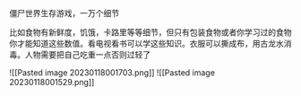 僵尸世界生存游戏，一万个细节

比如食物有新鲜度，饥饿，卡路里等等细节，但只有包装食物或者你学习过的食物你才能知道这些数值。看电视看书可以学这些知识。衣服可以撕成布，用古龙水消毒。人物需要把自己吃重一点否则过轻了



![[Pasted image 20230118001703.png]]
![[Pasted image 20230118001529.png]]